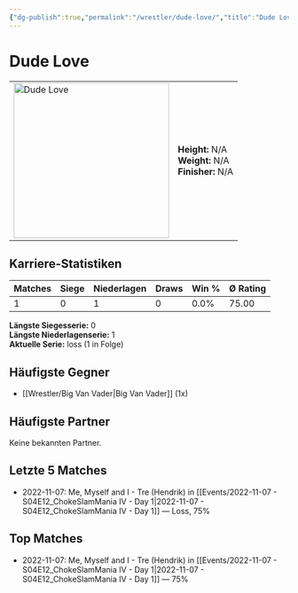```yaml
---
{"dg-publish":true,"permalink":"/wrestler/dude-love/","title":"Dude Love","tags":["wrestler"],"noteIcon":""}
---
```



# Dude Love

<table>
        <tr>
        <td><img src="https://github.com/CptSpaulding1980/choke-slam-wrestling/releases/download/images/Dude_Love.png" width="280" alt="Dude Love"></td>
        <td>
        <b>Height:</b> N/A<br>
        <b>Weight:</b> N/A<br>
        <b>Finisher:</b> N/A<br>
        </td>
        </tr>
        </table>
        

## Karriere-Statistiken

| Matches | Siege | Niederlagen | Draws | Win % | Ø Rating |
|---------|-------|-------------|-------|-------|-----------|
| 1 | 0 | 1 | 0 | 0.0% | 75.00 |

**Längste Siegesserie:** 0<br>**Längste Niederlagenserie:** 1<br>**Aktuelle Serie:** loss (1 in Folge)


## Häufigste Gegner
- [[Wrestler/Big Van Vader\|Big Van Vader]] (1x)

## Häufigste Partner
Keine bekannten Partner.

## Letzte 5 Matches
- 2022-11-07: Me, Myself and I - Tre (Hendrik) in [[Events/2022-11-07 - S04E12_ChokeSlamMania IV - Day 1\|2022-11-07 - S04E12_ChokeSlamMania IV - Day 1]] — Loss, 75%

## Top Matches
- 2022-11-07: Me, Myself and I - Tre (Hendrik) in [[Events/2022-11-07 - S04E12_ChokeSlamMania IV - Day 1\|2022-11-07 - S04E12_ChokeSlamMania IV - Day 1]] — 75%
